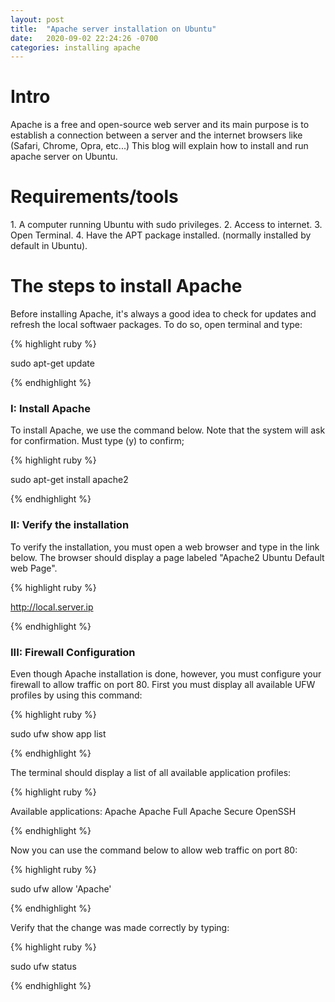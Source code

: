 ```yaml
---
layout: post
title:  "Apache server installation on Ubuntu"
date:   2020-09-02 22:24:26 -0700
categories: installing apache
---
```


<h1><b>Intro</b></h1>

Apache is a free and open-source web server and its main purpose is to establish a connection between a server and the internet browsers like (Safari, Chrome, Opra, etc...)
This blog will explain how to install and run apache server on Ubuntu.

<h1>Requirements/tools</h1>
1.	A computer running Ubuntu with sudo privileges.
2.	Access to internet.
3.	Open Terminal.
4.	Have the APT package installed. (normally installed by default in Ubuntu).

<h1>The steps to install Apache</h1>
Before installing Apache, it's always a good idea to check for updates and refresh the local softwaer packages.
To do so, open terminal and type:

{% highlight ruby %}

sudo apt-get update

{% endhighlight %}

<h3>I: Install Apache</h3>
To install Apache, we use the command below. Note that the system will ask for confirmation. Must type (y) to confirm;

{% highlight ruby %}

sudo apt-get install apache2

{% endhighlight %}

<h3>II: Verify the installation</h3>
To verify the installation, you must open a web browser and type in the link below. The browser should display a page labeled "Apache2 Ubuntu Default web Page".

{% highlight ruby %}

http://local.server.ip

{% endhighlight %}


<h3>III: Firewall Configuration</h3>
Even though Apache installation is done, however, you must configure your firewall to allow traffic on port 80.
First you must display all available UFW profiles by using this command:

{% highlight ruby %}

sudo ufw show app list

{% endhighlight %}

The terminal should display a list of all available application profiles:

{% highlight ruby %}

Available applications:
  Apache
  Apache Full
  Apache Secure
  OpenSSH

{% endhighlight %}

Now you can use the command below to allow web traffic on port 80:

{% highlight ruby %}

sudo ufw allow 'Apache'

{% endhighlight %}

Verify that the change was made correctly by typing:

{% highlight ruby %}

sudo ufw status

{% endhighlight %}




